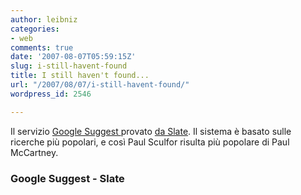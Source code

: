 ```yaml
---
author: leibniz
categories:
- web
comments: true
date: '2007-08-07T05:59:15Z'
slug: i-still-havent-found
title: I still haven't found...
url: "/2007/08/07/i-still-havent-found/"
wordpress_id: 2546

---
```

Il servizio [Google Suggest ](https://labs.google.com/suggest)provato [da Slate](https://www.slate.com/id/2171669/nav/tap1/). Il sistema è basato sulle ricerche più popolari, e così Paul Sculfor risulta più popolare di Paul McCartney.

### Google Suggest - Slate 
